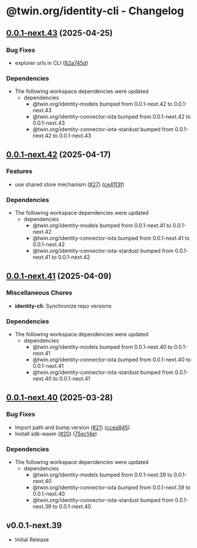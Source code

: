 # @twin.org/identity-cli - Changelog

## [0.0.1-next.43](https://github.com/twinfoundation/identity/compare/identity-cli-v0.0.1-next.42...identity-cli-v0.0.1-next.43) (2025-04-25)


### Bug Fixes

* explorer urls in CLI ([82a745d](https://github.com/twinfoundation/identity/commit/82a745d536e8fe42554e7ad92a7468a653fc0cfb))


### Dependencies

* The following workspace dependencies were updated
  * dependencies
    * @twin.org/identity-models bumped from 0.0.1-next.42 to 0.0.1-next.43
    * @twin.org/identity-connector-iota bumped from 0.0.1-next.42 to 0.0.1-next.43
    * @twin.org/identity-connector-iota-stardust bumped from 0.0.1-next.42 to 0.0.1-next.43

## [0.0.1-next.42](https://github.com/twinfoundation/identity/compare/identity-cli-v0.0.1-next.41...identity-cli-v0.0.1-next.42) (2025-04-17)


### Features

* use shared store mechanism ([#27](https://github.com/twinfoundation/identity/issues/27)) ([ce41f3f](https://github.com/twinfoundation/identity/commit/ce41f3fc3da1b206ec06da7ea5b2c968f788804d))


### Dependencies

* The following workspace dependencies were updated
  * dependencies
    * @twin.org/identity-models bumped from 0.0.1-next.41 to 0.0.1-next.42
    * @twin.org/identity-connector-iota bumped from 0.0.1-next.41 to 0.0.1-next.42
    * @twin.org/identity-connector-iota-stardust bumped from 0.0.1-next.41 to 0.0.1-next.42

## [0.0.1-next.41](https://github.com/twinfoundation/identity/compare/identity-cli-v0.0.1-next.40...identity-cli-v0.0.1-next.41) (2025-04-09)


### Miscellaneous Chores

* **identity-cli:** Synchronize repo versions


### Dependencies

* The following workspace dependencies were updated
  * dependencies
    * @twin.org/identity-models bumped from 0.0.1-next.40 to 0.0.1-next.41
    * @twin.org/identity-connector-iota bumped from 0.0.1-next.40 to 0.0.1-next.41
    * @twin.org/identity-connector-iota-stardust bumped from 0.0.1-next.40 to 0.0.1-next.41

## [0.0.1-next.40](https://github.com/twinfoundation/identity/compare/identity-cli-v0.0.1-next.39...identity-cli-v0.0.1-next.40) (2025-03-28)


### Bug Fixes

* Import path and bump version ([#21](https://github.com/twinfoundation/identity/issues/21)) ([ccea845](https://github.com/twinfoundation/identity/commit/ccea845bf32562267280bc1b3dde1c9af1a00360))
* Install sdk-wasm ([#20](https://github.com/twinfoundation/identity/issues/20)) ([75ec14e](https://github.com/twinfoundation/identity/commit/75ec14e072f8c219863a1c028a3b0783802086e9))


### Dependencies

* The following workspace dependencies were updated
  * dependencies
    * @twin.org/identity-models bumped from 0.0.1-next.39 to 0.0.1-next.40
    * @twin.org/identity-connector-iota bumped from 0.0.1-next.39 to 0.0.1-next.40
    * @twin.org/identity-connector-iota-stardust bumped from 0.0.1-next.39 to 0.0.1-next.40

## v0.0.1-next.39

- Initial Release
